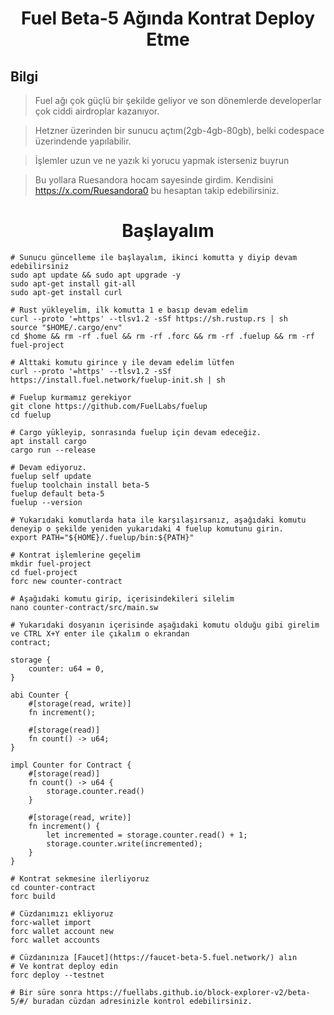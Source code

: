 <h1 align="center"> Fuel Beta-5 Ağında Kontrat Deploy Etme </h1>

## Bilgi
> Fuel ağı çok güçlü bir şekilde geliyor ve son dönemlerde developerlar çok ciddi airdroplar kazanıyor.

> Hetzner üzerinden bir sunucu açtım(2gb-4gb-80gb), belki codespace üzerindende yapılabilir.

> İşlemler uzun ve ne yazık ki yorucu yapmak isterseniz buyrun

> Bu yollara Ruesandora hocam sayesinde girdim. Kendisini https://x.com/Ruesandora0 bu hesaptan takip edebilirsiniz.

<h1 align="center"> Başlayalım </h1>

```console
# Sunucu güncelleme ile başlayalım, ikinci komutta y diyip devam edebilirsiniz
sudo apt update && sudo apt upgrade -y
sudo apt-get install git-all
sudo apt-get install curl

# Rust yükleyelim, ilk komutta 1 e basıp devam edelim
curl --proto '=https' --tlsv1.2 -sSf https://sh.rustup.rs | sh
source "$HOME/.cargo/env"
cd $home && rm -rf .fuel && rm -rf .forc && rm -rf .fuelup && rm -rf fuel-project

# Alttaki komutu girince y ile devam edelim lütfen
curl --proto '=https' --tlsv1.2 -sSf https://install.fuel.network/fuelup-init.sh | sh

# Fuelup kurmamız gerekiyor
git clone https://github.com/FuelLabs/fuelup
cd fuelup

# Cargo yükleyip, sonrasında fuelup için devam edeceğiz.
apt install cargo
cargo run --release

# Devam ediyoruz. 
fuelup self update
fuelup toolchain install beta-5
fuelup default beta-5
fuelup --version

# Yukarıdaki komutlarda hata ile karşılaşırsanız, aşağıdaki komutu deneyip o şekilde yeniden yukarıdaki 4 fuelup komutunu girin.
export PATH="${HOME}/.fuelup/bin:${PATH}"

# Kontrat işlemlerine geçelim
mkdir fuel-project
cd fuel-project
forc new counter-contract

# Aşağıdaki komutu girip, içerisindekileri silelim
nano counter-contract/src/main.sw

# Yukarıdaki dosyanın içerisinde aşağıdaki komutu olduğu gibi girelim ve CTRL X+Y enter ile çıkalım o ekrandan
contract;
 
storage {
    counter: u64 = 0,
}
 
abi Counter {
    #[storage(read, write)]
    fn increment();
 
    #[storage(read)]
    fn count() -> u64;
}
 
impl Counter for Contract {
    #[storage(read)]
    fn count() -> u64 {
        storage.counter.read()
    }
 
    #[storage(read, write)]
    fn increment() {
        let incremented = storage.counter.read() + 1;
        storage.counter.write(incremented);
    }
}

# Kontrat sekmesine ilerliyoruz
cd counter-contract
forc build

# Cüzdanımızı ekliyoruz
forc-wallet import
forc wallet account new
forc wallet accounts

# Cüzdanınıza [Faucet](https://faucet-beta-5.fuel.network/) alın
# Ve kontrat deploy edin
forc deploy --testnet

# Bir süre sonra https://fuellabs.github.io/block-explorer-v2/beta-5/#/ buradan cüzdan adresinizle kontrol edebilirsiniz.

```

